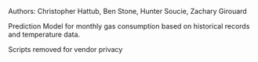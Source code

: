 
Authors: Christopher Hattub, Ben Stone, Hunter Soucie, Zachary Girouard

Prediction Model for monthly gas consumption based on historical records and temperature data.



Scripts removed for vendor privacy
